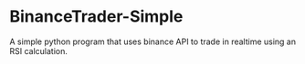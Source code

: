 # BinanceTrader-Simple
A simple python program that uses binance API to trade in realtime using an RSI calculation.
